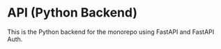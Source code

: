 # API (Python Backend)

This is the Python backend for the monorepo using FastAPI and FastAPI Auth.
